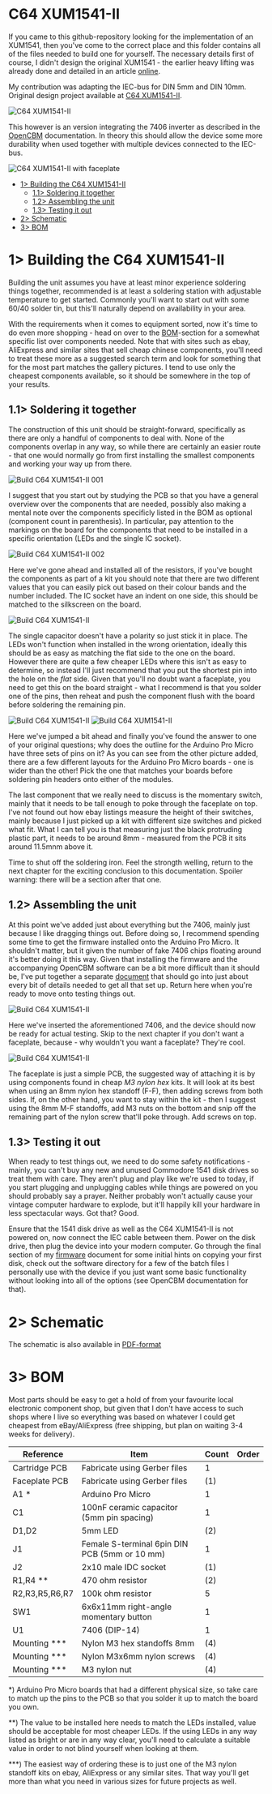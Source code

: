 # C64 XUM1541-II
If you came to this github-repository looking for the implementation of an XUM1541, then you've come to the correct place and this folder contains all of the files needed to build one for yourself. The necessary details first of course, I didn't design the original XUM1541 - the earlier heavy lifting was already done and detailed in an  article [online](https://myoldcomputer.nl/commodore-64/xum1541-promicro/).

My contribution was adapting the IEC-bus for DIN 5mm and DIN 10mm. Original design project available at [C64 XUM1541-II](https://github.com/tebl/C64-XUM1541-II).

![C64 XUM1541-II](https://github.com/tebl/C64-XUM1541-II/raw/main/gallery/build_005.jpg)

This however is an version integrating the 7406 inverter as described in the [OpenCBM](https://github.com/zyonee/opencbm/tree/master/xum1541) documentation. In theory this should allow the device some more durability when used together with multiple devices connected to the IEC-bus.

![C64 XUM1541-II with faceplate](https://github.com/tebl/C64-XUM1541-II/raw/main/gallery/build_006.jpg)

- [1> Building the C64 XUM1541-II](#1-building-the-c64-xum1541-ii)
  - [1.1> Soldering it together](#11-soldering-it-together)
  - [1.2> Assembling the unit](#12-assembling-the-unit)
  - [1.3> Testing it out](#13-testing-it-out)
- [2> Schematic](#2-schematic)
- [3> BOM](#3-bom)

# 1> Building the C64 XUM1541-II
Building the unit assumes you have at least minor experience soldering things together, recommended is at least a soldering station with adjustable temperature to get started. Commonly you'll want to start out with some 60/40 solder tin, but this'll naturally depend on availability in your area.

With the requirements when it comes to equipment sorted, now it's time to do even more shopping - head on over to the [BOM](#3-bom)-section for a somewhat specific list over components needed. Note that with sites such as ebay, AliExpress and similar sites that sell cheap chinese components, you'll need to treat these more as a suggested search term and look for something that for the most part matches the gallery pictures. I tend to use only the cheapest components available, so it should be somewhere in the top of your results.


## 1.1> Soldering it together
The construction of this unit should be straight-forward, specifically as there are only a handful of components to deal with. None of the components overlap in any way, so while there are certainly an easier route - that one would normally go from first installing the smallest components and working your way up from there. 

![Build C64 XUM1541-II 001](https://github.com/tebl/C64-XUM1541-II/raw/main/gallery/build_001.jpg)

I suggest that you start out by studying the PCB so that you have a general overview over the components that are needed, possibly also making a mental note over the components specificly listed in the BOM as optional (component count in parenthesis). In particular, pay attention to the markings on the board for the components that need to be installed in a specific orientation (LEDs and the single IC socket).

![Build C64 XUM1541-II 002](https://github.com/tebl/C64-XUM1541-II/raw/main/gallery/build_002.jpg)

Here we've gone ahead and installed all of the resistors, if you've bought the components as part of a kit you should note that there are two different values that you can easily pick out based on their colour bands and the number included. The IC socket have an indent on one side, this should be matched to the silkscreen on the board.

![Build C64 XUM1541-II](https://github.com/tebl/C64-XUM1541-II/raw/main/gallery/build_003.jpg)

The single capacitor doesn't have a polarity so just stick it in place. The LEDs won't function when installed in the wrong orientation, ideally this should be as easy as matching the flat side to the one on the board. However there are quite a few cheaper LEDs where this isn't as easy to determine, so instead I'll just recommend that you put the shortest pin into the hole on the *flat* side. Given that you'll no doubt want a faceplate, you need to get this on the board straight - what I recommend is that you solder one of the pins, then reheat and push the component flush with the board before soldering the remaining pin.

![Build C64 XUM1541-II](https://github.com/tebl/C64-XUM1541-II/raw/main/gallery/build_004.jpg)
![Build C64 XUM1541-II](https://github.com/tebl/C64-XUM1541-II/raw/main/gallery/pro_micro_001.jpg)

Here we've jumped a bit ahead and finally you've found the answer to one of your original questions; why does the outline for the Arduino Pro Micro have three sets of pins on it? As you can see from the other picture added, there are a few different layouts for the Arduino Pro Micro boards - one is wider than the other! Pick the one that matches your boards before soldering pin headers onto either of the modules.

The last component that we really need to discuss is the momentary switch, mainly that it needs to be tall enough to poke through the faceplate on top. I've not found out how ebay listings measure the height of their switches, mainly because I just picked up a kit with different size switches and picked what fit. What I can tell you is that measuring just the black protruding plastic part, it needs to be around 8mm - measured from the PCB it sits around 11.5mnm above it.

Time to shut off the soldering iron. Feel the strongth welling, return to the next chapter for the exciting conclusion to this documentation. Spoiler warning: there will be a section after that one.

## 1.2> Assembling the unit
At this point we've added just about everything but the 7406, mainly just because I like dragging things out. Before doing so, I recommend spending some time to get the firmware installed onto the Arduino Pro Micro. It shouldn't matter, but it given the number of fake 7406 chips floating around it's better doing it this way. Given that installing the firmware and the accompanying OpenCBM software can be a bit more difficult than it should be, I've put together a separate [document](https://github.com/tebl/C64-XUM1541-II/blob/main/documentation/firmware.md) that should go into just about every bit of details needed to get all that set up. Return here when you're ready to move onto testing things out.

![Build C64 XUM1541-II](https://github.com/tebl/C64-XUM1541-II/raw/main/gallery/build_005.jpg)

Here we've inserted the aforementioned 7406, and the device should now be ready for actual testing. Skip to the next chapter if you don't want a faceplate, because - why wouldn't you want a faceplate? They're cool.

![Build C64 XUM1541-II](https://github.com/tebl/C64-XUM1541-II/raw/main/gallery/build_006.jpg)

The faceplate is just a simple PCB, the suggested way of attaching it is by using components found in cheap *M3 nylon hex* kits. It will look at its best when using an 8mm nylon hex standoff (F-F), then adding screws from both sides. If, on the other hand, you want to stay within the kit - then I suggest using the 8mm M-F standoffs, add M3 nuts on the bottom and snip off the remaining part of the nylon screw that'll poke through. Add screws on top.

## 1.3> Testing it out
When ready to test things out, we need to do some safety notifications - mainly, you can't buy any new and unused Commodore 1541 disk drives so treat them with care. They aren't plug and play like we're used to today, if you start plugging and unplugging cables while things are powered on you should probably say a prayer. Neither probably won't actually cause your vintage computer hardware to explode, but it'll happily kill your hardware in less spectacular ways. Got that? Good.

Ensure that the 1541 disk drive as well as the C64 XUM1541-II is not powered on, now connect the  IEC cable between them. Power on the disk drive, then plug the device into your modern computer. Go through the final section of my [firmware]([document](https://github.com/tebl/C64-XUM1541-II/blob/main/documentation/firmware.md)) document for some initial hints on copying your first disk, check out the software directory for a few of the batch files I personally use with the device if you just want some basic functionality without looking into all of the options (see OpenCBM documentation for that).

# 2> Schematic
The schematic is also available in [PDF-format](https://github.com/Jean-Fred64/C64-XUM1541-II/blob/Jean-Fred/documentation/schematic/C64%20XUM1541-II.pdf)

# 3> BOM
Most parts should be easy to get a hold of from your favourite local electronic component shop, but given that I don't have access to such shops where I live so everything was based on whatever I could get cheapest from eBay/AliExpress (free shipping, but plan on waiting 3-4 weeks for delivery). 

| Reference             | Item                                                              | Count | Order  |
| --------------------- | ----------------------------------------------------------------- | ----- | ------ |
| Cartridge PCB         | Fabricate using Gerber files                                      |     1 | 
| Faceplate PCB         | Fabricate using Gerber files                                      |    (1)| 
| A1 *                  | Arduino Pro Micro                                                 |     1 |
| C1                    | 100nF ceramic capacitor (5mm pin spacing)                         |     1 |
| D1,D2                 | 5mm LED                                                           |    (2)|
| J1                    | Female S-terminal 6pin DIN PCB (5mm or 10 mm)                     |     1 |
| J2                    | 2x10 male IDC socket                                              |   (1) |
| R1,R4 **              | 470 ohm resistor                                                  |    (2)| 
| R2,R3,R5,R6,R7        | 100k ohm resistor                                                 |     5 | 
| SW1                   | 6x6x11mm right-angle momentary button                             |     1 |
| U1					| 7406 (DIP-14)                                                     |     1 |
| Mounting ***          | Nylon M3 hex standoffs 8mm                                        |    (4)|
| Mounting ***          | Nylon M3x6mm nylon screws                                         |    (4)|
| Mounting ***          | M3 nylon nut                                                      |    (4)|  

*) Arduino Pro Micro boards that had a different physical size, so take care to match up the pins to the PCB so that you solder it up to match the board you own. 

**) The value to be installed here needs to match the LEDs installed, value should be acceptable for most cheaper LEDs. If the using LEDs in any way listed as bright or are in any way clear, you'll need to calculate a suitable value in order to not blind yourself when looking at them.

***) The easiest way of ordering these is to just one of the M3 nylon standoff kits on ebay, AliExpress or any similar sites. That way you'll get more than what you need in various sizes for future projects as well.
